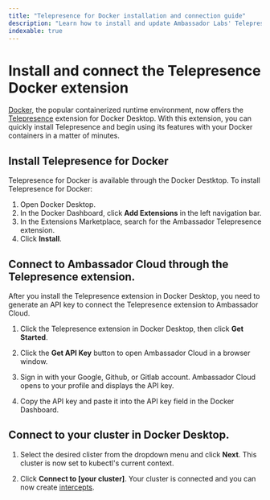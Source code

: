 ```yaml
---
title: "Telepresence for Docker installation and connection guide"
description: "Learn how to install and update Ambassador Labs' Telepresence for Docker."
indexable: true
---
```


# Install and connect the Telepresence Docker extension

[Docker](https://docker.com), the popular containerized runtime environment, now offers the [Telepresence](../../../../../kubernetes-learning-center/telepresence-docker-extension/) extension for Docker Desktop. With this extension, you can quickly install Telepresence and begin using its features with your Docker containers in a matter of minutes.

## Install Telepresence for Docker

Telepresence for Docker is available through the Docker Destktop. To install Telepresence for Docker:

1. Open Docker Desktop.
2. In the Docker Dashboard, click **Add Extensions** in the left navigation bar. 
3. In the Extensions Marketplace, search for the Ambassador Telepresence extension. 
4. Click **Install**.

## Connect to Ambassador Cloud through the Telepresence extension.

   After you install the Telepresence extension in Docker Desktop, you need to generate an API key to connect the Telepresence extension to Ambassador Cloud. 

   1. Click the Telepresence extension in Docker Desktop, then click **Get Started**.

   2. Click the **Get API Key** button to open Ambassador Cloud in a browser window.

   3. Sign in with your Google, Github, or Gitlab account.
      Ambassador Cloud opens to your profile and displays the API key.

   4. Copy the API key and paste it into the API key field in the Docker Dashboard.

## Connect to your cluster in Docker Desktop.

   1. Select the desired clister from the dropdown menu and click **Next**.
   This cluster is now set to kubectl's current context.

   2. Click **Connect to [your cluster]**.
   Your cluster is connected and you can now create [intercepts](../intercept/).